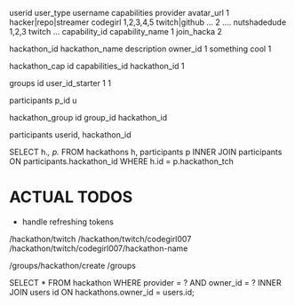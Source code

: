 userid user_type            username   capabilities provider       avatar_url 
1      hacker|repo|streamer codegirl   1,2,3,4,5    twitch|github  ...
2       ....                nutshadedude 1,2,3      twitch          ...
capability_id capability_name
1             join_hacka
2             

hackathon_id hackathon_name description owner_id
1            something cool 1

hackathon_cap
id capabilities_id hackathon_id
1     

groups
id    user_id_starter
1       1


participants
p_id  u

hackathon_group
id  group_id  hackathon_id

participants
userid, hackathon_id


SELECT h.*, p.* FROM hackathons h, participants p INNER JOIN participants ON participants.hackathon_id WHERE h.id = p.hackathon_tch

# ACTUAL TODOS
- handle refreshing tokens

/hackathon/twitch
/hackathon/twitch/codegirl007
/hackathon/twitch/codegirl007/hackathon-name

/groups/hackathon/create
/groups

SELECT * FROM hackathon WHERE provider = ? AND owner_id = ? INNER JOIN users id ON hackathons.owner_id = users.id;
